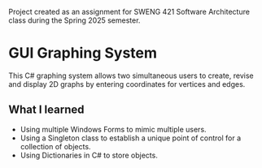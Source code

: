 Project created as an assignment for SWENG 421 Software Architecture class during the Spring 2025 semester.

# GUI Graphing System
This C# graphing system allows two simultaneous users to create, revise and display 2D graphs by entering coordinates for vertices and edges. 

## What I learned
- Using multiple Windows Forms to mimic multiple users.
- Using a Singleton class to establish a unique point of control for a collection of objects.
- Using Dictionaries in C# to store objects.


